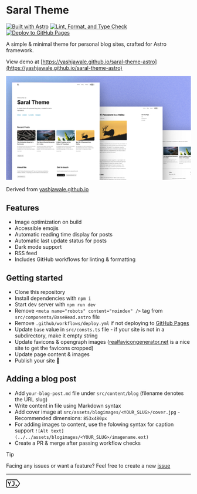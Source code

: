 # Saral Theme

[![Built with Astro](https://astro.badg.es/v2/built-with-astro/tiny.svg)](https://astro.build)
[![Lint, Format, and Type Check](https://github.com/yashjawale/saral-theme-astro/actions/workflows/lint.yml/badge.svg)](https://github.com/yashjawale/yashjawale.github.io/actions/workflows/lint.yml)
[![Deploy to GitHub Pages](https://github.com/yashjawale/saral-theme-astro/actions/workflows/deploy.yml/badge.svg)](https://github.com/yashjawale/yashjawale.github.io/actions/workflows/deploy.yml)

A simple & minimal theme for personal blog sites, crafted for Astro framework.

View demo at [https://yashjawale.github.io/saral-theme-astro](https://yashjawale.github.io/saral-theme-astro)

![Theme Screenshot](./screenshot.jpg)

Derived from [yashjawale.github.io](https://yashjawale.github.io)

## Features

- Image optimization on build
- Accessible emojis
- Automatic reading time display for posts
- Automatic last update status for posts
- Dark mode support
- RSS feed
- Includes GitHub workflows for linting & formatting

## Getting started

- Clone this repository
- Install dependencies with `npm i`
- Start dev server with `npm run dev`
- Remove `<meta name="robots" content="noindex" />` tag from `src/components/BaseHead.astro` file
- Remove `.github/workflows/deploy.yml` if not deploying to [GitHub Pages](https://docs.github.com/en/pages)
- Update `base` value in `src/consts.ts` file - if your site is not in a subdirectory, make it empty string
- Update favicons & opengraph images ([realfavicongenerator.net](https://realfavicongenerator.net/) is a nice site to get the favicons cropped)
- Update page content & images
- Publish your site 🚀

## Adding a blog post

- Add `your-blog-post.md` file under `src/content/blog` (filename denotes the URL slug)
- Write content in file using Markdown syntax
- Add cover image at `src/assets/blogimages/<YOUR_SLUG>/cover.jpg` - Recommended dimensions: `853x480px`
- For adding images to content, use the folowing syntax for caption support `![Alt text](../../assets/blogimages/<YOUR_SLUG>/imagename.ext)`
- Create a PR & merge after passing workflow checks

> [!TIP]
> Facing any issues or want a feature? Feel free to create a new [issue](https://github.com/yashjawale/saral-theme-astro/issues)

---

<a href="https://yashjawale.github.io/" target="_blank"><img style="height: 22px;" src="https://raw.githubusercontent.com/yashjawale/.github/main/docs/logo.svg" alt="Yash Jawale"/></a>
